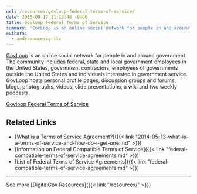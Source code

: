 ```yaml
---
url: /resources/govloop-federal-terms-of-service/
date: 2015-09-17 11:13:48 -0400
title: Govloop Federal Terms of Service
summary: 'GovLoop is an online social network for people in and around government. The community includes federal, state and local government employees in the United States, government contractors, employees of governments outside the United States and individuals interested in government service. GovLoop hosts personal profile pages, discussion groups and forums, blogs, photographs, videos, slide presentations, a wiki'
authors:
  - andreanocesigritz
---
```


[GovLoop](https://www.govloop.com/) is an online social network for people in and around government. The community includes federal, state and local government employees in the United States, government contractors, employees of governments outside the United States and individuals interested in government service. GovLoop hosts personal profile pages, discussion groups and forums, blogs, photographs, videos, slide presentations, a wiki and two weekly podcasts.

<a class="button" style="color: #000000" href="https://www.govloop.com/terms-of-service/">Govloop Federal Terms of Service</a>

## Related Links

  * [What is a Terms of Service Agreement?]({{< link "2014-05-13-what-is-a-terms-of-service-and-how-do-i-get-one.md" >}})
  * [Information on Federal Compatible Terms of Service]({{< link "federal-compatible-terms-of-service-agreements.md" >}})
  * [List of Federal Terms of Service Agreements]({{< link "federal-compatible-terms-of-service-agreements.md" >}})

 

* * *

 

See more [DigitalGov Resources]({{< link "/resources/" >}})